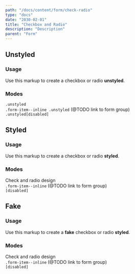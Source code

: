 ```yaml
---
path: "/docs/content/form/check-radio"
type: "docs"
date: "2030-02-01"
title: "Checkbox and Radio"
description: "Description"
parent: "Form"
---
```


<h2>Unstyled</h2>

<h3>Usage</h3>

<p>Use this markup to create a checkbox or radio <strong>unstyled</strong>.</p>

<script type="text/plain" class="language-markup">
  <div class="form-item">
    <input type="checkbox" id="checkbox-unstyled" class="unstyled">
    <label class="form-label" for="checkbox-unstyled">
      <!-- content -->
    </label>
  </div>

  <div class="form-item">
    <input type="radio" id="radio-unstyled" name="radio-unstyled" class="unstyled">
    <label class="form-label" for="radio-unstyled">
      <!-- content -->
    </label>
  </div>
</script>

<h3>Modes</h3>

<demo>
  <div class="demo-inner">
    <div class="demo-item" data-iframe="/demos/form/check-radio/unstyled-block" data-name="block">
      <div class="demo-text">
        <div class="alert_content">
          <code>.unstyled</code>
        </div>
      </div>
    </div>
  </div>
  <div class="demo-inner">
    <div class="demo-item" data-iframe="/demos/form/check-radio/unstyled-inline" data-name="inline">
      <div class="demo-text">
        <div class="alert_content">
          <code>.form-item--inline .unstyled</code> (@TODO link to form group)
        </div>
      </div>
    </div>
  </div>
  <div class="demo-inner">
    <div class="demo-item" data-iframe="/demos/form/check-radio/unstyled-disabled" data-name="disabled">
      <div class="demo-text">
        <div class="alert_content">
          <code>.unstyled[disabled]</code>
        </div>
      </div>
    </div>
  </div>
</demo>

<h2>Styled</h2>

<h3>Usage</h3>

<p>Use this markup to create a checkbox or radio <strong>styled</strong>.</p>

<script type="text/plain" class="language-markup">
  <div class="form-item">
    <input type="checkbox" id="checkbox-styled">
    <label class="form-label" for="checkbox-styled">
      <!-- content -->
    </label>
  </div>

  <div class="form-item">
    <input type="radio" id="radio-styled" name="radio-styled">
    <label class="form-label" for="radio-styled">
      <!-- content -->
    </label>
  </div>
</script>

<h3>Modes</h3>

<demo>
  <div class="demo-inner">
    <div class="demo-item" data-iframe="/demos/form/check-radio/styled-block" data-name="block">
      <div class="demo-text">
        <div class="alert_content">
          Check and radio design
        </div>
      </div>
    </div>
  </div>
  <div class="demo-inner">
    <div class="demo-item" data-iframe="/demos/form/check-radio/styled-inline" data-name="inline">
      <div class="demo-text">
        <div class="alert_content">
          <code>.form-item--inline</code> (@TODO link to form group)
        </div>
      </div>
    </div>
  </div>
  <div class="demo-inner">
    <div class="demo-item" data-iframe="/demos/form/check-radio/styled-disabled" data-name="disabled">
      <div class="demo-text">
        <div class="alert_content">
          <code>[disabled]</code>
        </div>
      </div>
    </div>
  </div>
</demo>

<h2>Fake</h2>

<h3>Usage</h3>

<p>Use this markup to create a <strong>fake</strong> checkbox or radio <strong>styled</strong>.</p>

<script type="text/plain" class="language-markup">
  <div class="form-item">
    <div class="checkbox-styled">
      <!-- content -->
    </div>
  </div>

  <div class="form-item">
    <div class="radio-styled">
      <!-- content -->
    </div>
  </div>
</script>

<h3>Modes</h3>

<demo>
  <div class="demo-inner">
    <div class="demo-item" data-iframe="/demos/form/check-radio/fake-block" data-name="block">
      <div class="demo-text">
        <div class="alert_content">
          Check and radio design
        </div>
      </div>
    </div>
  </div>
  <div class="demo-inner">
    <div class="demo-item" data-iframe="/demos/form/check-radio/fake-inline" data-name="inline">
      <div class="demo-text">
        <div class="alert_content">
          <code>.form-item--inline</code> (@TODO link to form group)
        </div>
      </div>
    </div>
  </div>
  <div class="demo-inner">
    <div class="demo-item" data-iframe="/demos/form/check-radio/fake-disabled" data-name="disabled">
      <div class="demo-text">
        <div class="alert_content">
          <code>[disabled]</code>
        </div>
      </div>
    </div>
  </div>
</demo>
